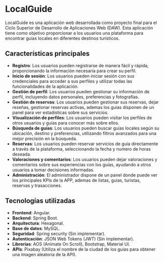 # LocalGuide

LocalGuide es una aplicación web desarrollada como proyecto final para el Ciclo Superior de Desarrollo de Aplicaciones Web (DAW). Esta aplicación tiene como objetivo proporcionar a los usuarios una plataforma para encontrar guías locales en diferentes destinos turísticos.

## Características principales

- **Registro**: Los usuarios pueden registrarse de manera fácil y rápida, proporcionando la información necesaria para crear su perfil.
- **Inicio de sesión**: Los usuarios pueden iniciar sesión con sus credenciales para acceder a sus perfiles y utilizar todas las funcionalidades de la aplicación.
- **Gestión de perfil**: Los usuarios pueden gestionar su información de perfil, incluyendo datos personales, preferencias y fotografías.
- **Gestión de reservas**: Los usuarios pueden gestionar sus reservas, dejar reseñas, gestionar reservas activas, ademas los guias disponen de un panel para ver estadisticas sobre sus servicios.
- **Visualización de perfiles**: Los usuarios pueden visitar los perfiles de otros usuarios y guías para conocer más sobre ellos.
- **Búsqueda de guías**: Los usuarios pueden buscar guías locales según su ubicación, destino y preferencias, utilizando filtros avanzados para una mejor precisión en la búsqueda.
- **Reservas**: Los usuarios pueden reservar servicios de guía directamente a través de la plataforma, seleccionando la fecha y numero de horas deseada.
- **Valoraciones y comentarios**: Los usuarios pueden dejar valoraciones y comentarios sobre sus experiencias con los guías, ayudando a otros usuarios a tomar decisiones informadas.
- **Administración**: El administrador dispone de un panel donde puede ver los principales KPIs de la APP, ademas de listas, guias, turistas, reservas y trasacciones.

## Tecnologías utilizadas

- **Frontend**: Angular.
- **Backend**: Spring Boot.
- **Arquitectura**: Hexagonal.
- **Base de datos**: MySQL.
- **Seguridad**: Spring security (Sin implementar).
- **Autenticación**: JSON Web Tokens (JWT) (Sin implementar).
- **Librerías**: AOS (Animate On Scroll), Bootstrap, Material UI.
- **APIs**: Pixabay (Utiliza el nombre de la ciudad de los guias para obtener una imagen aleatoria de la API).



